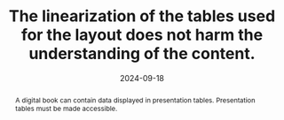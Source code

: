 ---
N: '238'
Rubrique: Structure et code
title: The linearization of the tables used for the layout does not harm the understanding of the content.
abstract: A digital book can contain data displayed in presentation tables. Presentation tables must be made accessible.
categories: ["Code and structure"]
agrege: O4238-E077
opquast: '4 238'
indiceebook: '77'
description: "Rule n° 077"
before: "076"
weight: "077"
after: "078"
actif: '1'
layout: rules
date: 2024-09-18
tags: ["display", "Accessibilité"]
objectif: ["Allow users of technical aids to easily navigate through the information provided by a table.", "Improve the accessibility of content to people with disabilities"]
Meo: ["To be understandable to the blind, the contents of the cells must be able to be linearized, because the assistive technologies will sequentially go through and transcribe all the cells (<th> /<td>) of all the rows (<tr>) of the table"]
Controle: ["Check the source code of the epub HTML page"]
epubcheck: 
ace: 
humancheck: true
Source: ["Opquast"]
Referentiel: [""]
Steps: ["", ""]
---